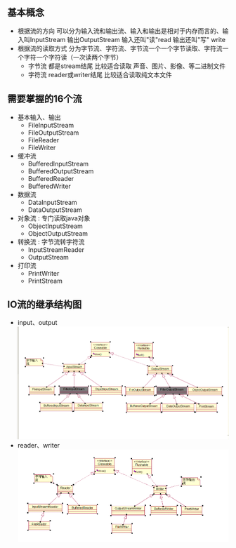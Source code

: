 ## 基本概念
  * 根据流的方向  可以分为输入流和输出流、输入和输出是相对于内存而言的、输入叫InputStream 输出OutputStream 输入还叫"读"read 输出还叫"写" write
  * 根据流的读取方式 分为字节流、字符流、字节流一个一个字节读取、字符流一个字符一个字符读（一次读两个字节）
    * 字节流 都是stream结尾 比较适合读取 声音、图片、影像、等二进制文件
    * 字符流 reader或writer结尾  比较适合读取纯文本文件
## 需要掌握的16个流
  * 基本输入、输出
    * FileInputStream
    * FileOutputStream
    * FileReader
    * FileWriter
  * 缓冲流
    * BufferedInputStream
    * BufferedOutputStream
    * BufferedReader
    * BufferedWriter
  * 数据流
    * DataInputStream
    * DataOutputStream
  * 对象流 : 专门读取java对象
    * ObjectInputStream
    * ObjectOutputStream
  * 转换流 : 字节流转字符流
    * InputStreamReader
    * OutputStream
  * 打印流
    * PrintWriter
    * PrintStream
    
## IO流的继承结构图
  * input、output
  ![](https://github.com/zhangfuyin/java/raw/master/IO/images/input_output_img.png)  
  * reader、writer
  ![](https://github.com/zhangfuyin/java/raw/master/IO/images/reader_writer_img.png)  
  
    
